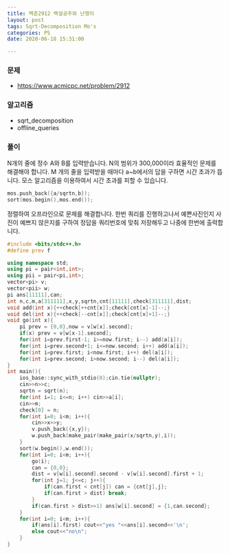 ```yaml
---
title: 백준2912 백설공주와 난쟁이
layout: post
tags: Sqrt-Decomposition Mo's
categories: PS
date: 2020-06-18 15:31:00

--- 
```



###  **문제** 
* https://www.acmicpc.net/problem/2912

###  **알고리즘** 
* sqrt_decomposition
* offline_queries

###  **풀이**

N개의 줄에 정수 A와 B를 입력받습니다.
N의 범위가 300,000이라 효율적인 문제를 해결해야 합니다. M 개의 줄을 입력받을 때마다 a~b에서의 답을 구하면 시간 초과가 뜹니다. 모스 알고리즘을 이용하여서 시간 초과를 피할 수 있습니다. 

```c++
mos.push_back({a/sqrtn,b});
sort(mos.begin(),mos.end());
```

 정렬하여 오프라인으로 문제를 해결합니다. 한번 쿼리를 진행하고나서 예쁜사진인지 사진이 예쁘지 않은지를 구하여 정답을 쿼리번호에 맞춰 저장해두고 나중에 한번에 출력합니다.



```c++
#include <bits/stdc++.h>
#define prev f

using namespace std;
using pi = pair<int,int>;
using pii = pair<pi,int>;
vector<pi> v;
vector<pii> w;
pi ans[11111],can;
int n,c,m,a[311111],x,y,sqrtn,cnt[11111],check[311111],dist;
void add(int x){++check[++cnt[x]];check[cnt[x]-1]--;}
void del(int x){++check[--cnt[x]];check[cnt[x]+1]--;}
void go(int x){
    pi prev = {0,0},now = v[w[x].second];
    if(x) prev = v[w[x-1].second];
    for(int i=prev.first-1; i>=now.first; i--) add(a[i]);
    for(int i=prev.second+1; i<=now.second; i++) add(a[i]);
    for(int i=prev.first; i<now.first; i++) del(a[i]);
    for(int i=prev.second; i>now.second; i--) del(a[i]);
}
int main(){
    ios_base::sync_with_stdio(0);cin.tie(nullptr);
    cin>>n>>c;
    sqrtn = sqrt(n);
    for(int i=1; i<=n; i++) cin>>a[i];
    cin>>m;
    check[0] = n;
    for(int i=0; i<m; i++){
        cin>>x>>y;
        v.push_back({x,y});
        w.push_back(make_pair(make_pair(x/sqrtn,y),i));
    }
    sort(w.begin(),w.end());
    for(int i=0; i<m; i++){
        go(i);
        can = {0,0};
        dist = v[w[i].second].second - v[w[i].second].first + 1;
        for(int j=1; j<=c; j++){
            if(can.first < cnt[j]) can = {cnt[j],j};
            if(can.first > dist) break;
        }
        if(can.first > dist>>1) ans[w[i].second] = {1,can.second};
    }
    for(int i=0; i<m; i++){
        if(ans[i].first) cout<<"yes "<<ans[i].second<<'\n';
        else cout<<"no\n";
    }
}
```
